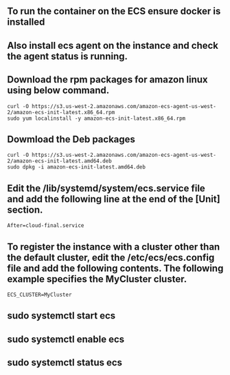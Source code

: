 ## To run the container on the ECS ensure docker is installed

## Also install ecs agent on the instance and check the agent status is running.

## Download the rpm packages for amazon linux using below command.

```
curl -O https://s3.us-west-2.amazonaws.com/amazon-ecs-agent-us-west-2/amazon-ecs-init-latest.x86_64.rpm
sudo yum localinstall -y amazon-ecs-init-latest.x86_64.rpm
```

## Dowmload the Deb packages 

```
curl -O https://s3.us-west-2.amazonaws.com/amazon-ecs-agent-us-west-2/amazon-ecs-init-latest.amd64.deb
sudo dpkg -i amazon-ecs-init-latest.amd64.deb
```
## Edit the /lib/systemd/system/ecs.service file and add the following line at the end of the [Unit] section.

```
After=cloud-final.service
```

## To register the instance with a cluster other than the default cluster, edit the /etc/ecs/ecs.config file and add the following contents. The following example specifies the MyCluster cluster.

```
ECS_CLUSTER=MyCluster
```

## sudo systemctl start ecs
## sudo systemctl enable ecs
## sudo systemctl status ecs